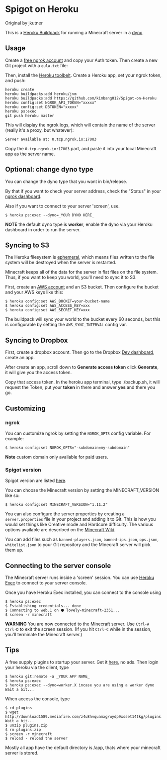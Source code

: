 # Spigot on Heroku
Original by jkutner

This is a [Heroku Buildpack](https://devcenter.heroku.com/articles/buildpacks)
for running a Minecraft server in a [dyno](https://devcenter.heroku.com/articles/dynos).

## Usage

Create a [free ngrok account](https://ngrok.com/) and copy your Auth token. Then create a new Git project with a `eula.txt` file:

Then, install the [Heroku toolbelt](https://toolbelt.heroku.com/).
Create a Heroku app, set your ngrok token, and push:

```sh-session
heroku create
heroku buildpacks:add heroku/jvm
heroku buildpacks:add https://github.com/kimbang012/Spigot-on-Heroku
heroku config:set NGROK_API_TOKEN="xxxxx"
heroku config:set DBTOKEN="xxxxx"
heroku ps:exec
git push heroku master
```

This will display the ngrok logs, which will contain the name of the server
(really it's a proxy, but whatever):

```
Server available at: 0.tcp.ngrok.io:17003
```

Copy the `0.tcp.ngrok.io:17003` part, and paste it into your local Minecraft app
as the server name.

## Optional: change dyno type
You can change the dyno type that you want in bin/release.

By that if you want to check your server address, check the "Status" in your [ngrok dashboard](https://dashboard.ngrok.com/status).

Also if you want to connect to your server 'screen', use.
```sh-session
$ heroku ps:exec --dyno=_YOUR DYNO HERE_
```
**NOTE** the default dyno type is **worker**, enable the dyno via your Heroku dashboard in order to run the server.

## Syncing to S3

The Heroku filesystem is [ephemeral](https://devcenter.heroku.com/articles/dynos#ephemeral-filesystem),
which means files written to the file system will be destroyed when the server is restarted.

Minecraft keeps all of the data for the server in flat files on the file system.
Thus, if you want to keep you world, you'll need to sync it to S3.

First, create an [AWS account](https://aws.amazon.com/) and an S3 bucket. Then configure the bucket
and your AWS keys like this:

```
$ heroku config:set AWS_BUCKET=your-bucket-name
$ heroku config:set AWS_ACCESS_KEY=xxx
$ heroku config:set AWS_SECRET_KEY=xxx
```

The buildpack will sync your world to the bucket every 60 seconds, but this is configurable by setting the `AWS_SYNC_INTERVAL` config var.

## Syncing to Dropbox

First, create a dropbox account. Then go to the Dropbox [Dev dashboard](https://dropbox.com/developers/apps), create an app.

After create an app, scroll down to **Generate access token** click **Generate**, it will give you the access token.

Copy that access token. In the heroku app terminal, type ./backup.sh, it will request the Token, put your **token** in there and answer **yes** and there you go.

## Customizing

### ngrok

You can customize ngrok by setting the `NGROK_OPTS` config variable. For example:

```
$ heroku config:set NGROK_OPTS="-subdomain=my-subdomain"
```
**Note** custom domain only available for paid users.

### Spigot version
Spigot version are listed [here](https://getbukkit.com/spigot).

You can choose the Minecraft version by setting the MINECRAFT_VERSION like so:

```
$ heroku config:set MINECRAFT_VERSION="1.11.2"
```

You can also configure the server properties by creating a `server.properties`
file in your project and adding it to Git. This is how you would set things like
Creative mode and Hardcore difficulty. The various options available are
described on the [Minecraft Wiki](http://minecraft.gamepedia.com/Server.properties).

You can add files such as `banned-players.json`, `banned-ips.json`, `ops.json`,
`whitelist.json` to your Git repository and the Minecraft server will pick them up.

## Connecting to the server console

The Minecraft server runs inside a 'screen' session. You can use [Heroku Exec](https://devcenter.heroku.com/articles/heroku-exec) to connect to your server console.

Once you have Heroku Exec installed, you can connect to the console using 
```sh-session
$ heroku ps:exec
$ Establishing credentials... done
$ Connecting to web.1 on ⬢ lovely-minecraft-2351...
$ screen -r minecraft
  ```
  
**WARNING** You are now connected to the Minecraft server. Use `Ctrl-A Ctrl-D` to exit the screen session. 
(If you hit `Ctrl-C` while in the session, you'll terminate the Minecraft server.)

## Tips

A free supply plugins to startup your server. Get it [here](http://www.mediafire.com/file/wydp9xsset14tkg/plugins.zip), no ads.
Then login your heroku via the client, type
```
$ heroku git:remote -a _YOUR APP NAME_
$ heroku ps:exec
$ heroku ps:exec --dyno=worker.X incase you are using a worker dyno
Wait a bit...
```

When access the console, type
```
$ cd plugins
$ wget http://download1589.mediafire.com/z4u8hvquamxg/wydp9xsset14tkg/plugins.zip
Wait a bit...
$ unzip plugins.zip
$ rm plugins.zip
$ screen -r minecraft
$ reload - reload the server 
```

Mostly all app have the default directory is /app, thats where your minecraft server is stored.
